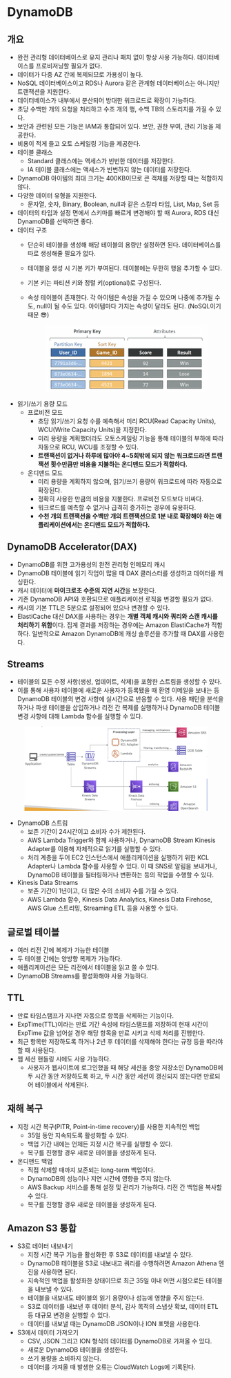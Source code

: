 # DynamoDB

## 개요

* 완전 관리형 데이터베이스로 유지 관리나 패치 없이 항상 사용 가능하다. 데이터베이스를 프로비저닝할 필요가 없다.
* 데이터가 다중 AZ 간에 복제되므로 가용성이 높다.
* NoSQL 데이터베이스이고 RDS나 Aurora 같은 관계형 데이터베이스는 아니지만 트랜잭션을 지원한다.
* 데이터베이스가 내부에서 분산되어 방대한 워크로드로 확장이 가능하다.
* 초당 수백만 개의 요청을 처리하고 수조 개의 행, 수백 TB의 스토리지를 가질 수 있다.
* 보안과 관련된 모든 기능은 IAM과 통합되어 있다. 보안, 권한 부여, 관리 기능을 제공한다.
* 비용이 적게 들고 오토 스케일링 기능을 제공한다.
* 테이블 클래스
  * Standard 클래스에는 액세스가 빈번한 데이터를 저장한다.
  * IA 테이블 클래스에는 액세스가 빈번하지 않는 데이터를 저장한다.
* DynamoDB 아이템의 최대 크기는 400KB이므로 큰 객체를 저장할 때는 적합하지 않다.
* 다양한 데이터 유형을 지원한다.
  * 문자열, 숫자, Binary, Boolean, null과 같은 스칼라 타입, List, Map, Set 등
* 데이터의 타입과 설정 면에서 스키마를 빠르게 변경해야 할 때 Aurora, RDS 대신 DynamoDB를 선택하면 좋다.
* 데이터 구조&#x20;
  * 단순히 테이블을 생성해 해당 테이블의 용량만 설정하면 된다. 데이터베이스를 따로 생성해줄 필요가 없다.&#x20;
  * 테이블을 생성 시 기본 키가 부여된다. 테이블에는 무한히 행을 추가할 수 있다.
  * 기본 키는 파티션 키와 정렬 키(optional)로 구성된다.
  *   속성 테이블이 존재한다. 각 아이템은 속성을 가질 수 있으며 나중에 추가될 수도, null이 될 수도 있다. 아이템마다 가지는 속성이 달라도 된다. (NoSQL이기 때문 😎)

      <figure><img src="../.gitbook/assets/image (1) (1) (1).png" alt=""><figcaption></figcaption></figure>
* 읽기/쓰기 용량 모드
  * 프로비전 모드
    * 초당 읽기/쓰기 요청 수를 예측해서 미리 RCU(Read Capacity Units), WCU(Write Capacity Units)을 지정한다.
    * 미리 용량을 계획했더라도 오토스케일링 기능을 통해 테이블의 부하에 따라 자동으로 RCU, WCU를 조정할 수 있다.
    * **트랜잭션이 없거나 하루에 많아야 4\~5회밖에 되지 않는 워크로드라면 트랜잭션 횟수만큼만 비용을 지불하는 온디맨드 모드가 적합하다.**
  * 온디맨드 모드
    * 미리 용량을 계획하지 않으며, 읽기/쓰기 용량이 워크로드에 따라 자동으로 확장된다.
    * 정확히 사용한 만큼의 비용을 지불한다. 프로비전 모드보다 비싸다.
    * 워크로드를 예측할 수 없거나 급격히 증가하는 경우에 유용하다.
    * **수천 개의 트랜잭션을 수백만 개의 트랜잭션으로 1분 내로 확장해야 하는 애플리케이션에서는 온디맨드 모드가 적합하다.**

## DynamoDB Accelerator(DAX)

* DynamoDB를 위한 고가용성의 완전 관리형 인메모리 캐시
* DynamoDB 테이블에 읽기 작업이 많을 때 DAX 클러스터를 생성하고 데이터를 캐싱한다.
* 캐시 데이터에 **마이크로초 수준의 지연 시간**을 보장한다.
* 기존 DynamoDB API와 호환되므로 애플리케이션 로직을 변경할 필요가 없다.
* 캐시의 기본 TTL은 5분으로 설정되어 있으나 변경할 수 있다.
* ElastiCache 대신 DAX를 사용하는 경우는 **개별 객체 캐시와 쿼리와 스캔 캐시를 처리하기 위함**이다. 집계 결과를 저장하는 경우에는 Amazon ElastiCache가 적합하다. 일반적으로 Amazon DynamoDB에 캐싱 솔루션을 추가할 때 DAX를 사용한다.

## Streams

* 테이블의 모든 수정 사항(생성, 업데이트, 삭제)을 포함한 스트림을 생성할 수 있다.
* 이를 통해 사용자 테이블에 새로운 사용자가 등록됐을 때 환영 이메일을 보내는 등 DynamoDB 테이블의 변경 사항에 실시간으로 반응할 수 있다. 사용 패턴을 분석을 하거나 파생 테이블을 삽입하거나 리전 간 복제를 실행하거나 DynamoDB 테이블 변경 사항에 대해 Lambda 함수를 실행할 수 있다.

<figure><img src="../.gitbook/assets/image (2) (1) (1).png" alt=""><figcaption></figcaption></figure>

* DynamoDB 스트림
  * 보존 기간이 24시간이고 소비자 수가 제한된다.
  * AWS Lambda Trigger와 함께 사용하거나, DynamoDB Stream Kinesis Adapter를 이용해 자체적으로 읽기를 실행할 수 있다.
  * 처리 계층을 두어 EC2 인스턴스에서 애플리케이션을 실행하기 위한 KCL Adapter나 Lambda 함수를 사용할 수 있다. 이 때 SNS로 알림을 보내거나, DynamoDB 테이블을 필터링하거나 변환하는 등의 작업을 수행할 수 있다.
* Kinesis Data Streams
  * 보존 기간이 1년이고, 더 많은 수의 소비자 수를 가질 수 있다.
  * AWS Lambda 함수, Kinesis Data Analytics, Kinesis Data Firehose, AWS Glue 스트리밍, Streaming ETL 등을 사용할 수 있다.

## 글로벌 테이블

* 여러 리전 간에 복제가 가능한 테이블
* 두 테이블 간에는 양방향 복제가 가능하다.
* 애플리케이션은 모든 리전에서 테이블을 읽고 쓸 수 있다.
* DynamoDB Streams를 활성화해야 사용 가능하다.

## TTL

* 만료 타임스탬프가 지나면 자동으로 항목을 삭제하는 기능이다.
* ExpTime(TTL)이라는 만료 기간 속성에 타임스탬프를 저장하여 현재 시간이 ExpTime 값을 넘어설 경우 해당 항목을 만료 시키고 삭제 처리를 진행한다.
* 최근 항목만 저장하도록 하거나 2년 후 데이터를 삭제해야 한다는 규정 등을 따라야 할 때 사용된다.
* 웹 세션 핸들링 시에도 사용 가능하다.
  * 사용자가 웹사이트에 로그인했을 때 해당 세션을 중앙 저장소인 DynamoDB에 두 시간 동안 저장하도록 하고, 두 시간 동안 세션이 갱신되지 않는다면 만료되어 테이블에서 삭제된다.

## 재해 복구

* 지정 시간 복구(PITR, Point-in-time recovery)를 사용한 지속적인 백업
  * 35일 동안 지속되도록 활성화할 수 있다.
  * 백업 기간 내에는 언제든 지정 시간 복구를 실행할 수 있다.
  * 복구를 진행할 경우 새로운 테이블을 생성하게 된다.
* 온디맨드 백업
  * 직접 삭제할 때까지 보존되는 long-term 백업이다.
  * DynamoDB의 성능이나 지연 시간에 영향을 주지 않는다.
  * AWS Backup 서비스를 통해 설정 및 관리가 가능하다. 리전 간 백업을 복사할 수 있다.
  * 복구를 진행할 경우 새로운 테이블을 생성하게 된다.

## Amazon S3 통합

* S3로 데이터 내보내기
  * 지정 시간 복구 기능을 활성화한 후 S3로 데이터를 내보낼 수 있다.
  * DynamoDB 테이블을 S3로 내보내고 쿼리를 수행하려면 Amazon Athena 엔진을 사용하면 된다.
  * 지속적인 백업을 활성화한 상태이므로 최근 35일 이내 어떤 시점으로든 테이블을 내보낼 수 있다.
  * 테이블을 내보내도 테이블의 읽기 용량이나 성능에 영향을 주지 않는다.
  * S3로 데이터를 내보낸 후 데이터 분석, 감사 목적의 스냅샷 확보, 데이터 ETL 등 대규모 변경을 실행할 수 있다.
  * 데이터를 내보낼 때는 DynamoDB JSON이나 ION 포맷을 사용한다.
* S3에서 데이터 가져오기
  * CSV, JSON 그리고 ION 형식의 데이터를 DynamoDB로 가져올 수 있다.
  * 새로운 DynamoDB 테이블을 생성한다.
  * 쓰기 용량을 소비하지 않는다.
  * 데이터를 가져올 때 발생한 오류는 CloudWatch Logs에 기록된다.
